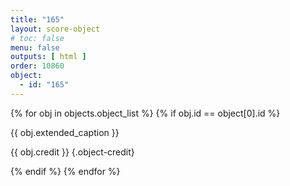 ```yaml
---
title: "165"
layout: score-object
# toc: false
menu: false
outputs: [ html ]
order: 10860
object:
  - id: "165"
---
```


{% for obj in objects.object_list %}
{% if obj.id == object[0].id %}

{{ obj.extended_caption }}

{{ obj.credit }} {.object-credit}

{% endif %}
{% endfor %}
